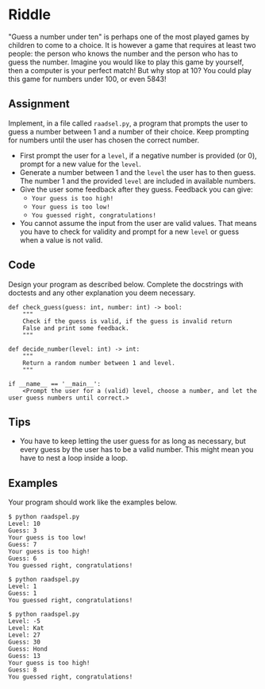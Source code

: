 # Riddle

"Guess a number under ten" is perhaps one of the most played games by children to come to a choice. It is however a game that requires at least two people: the person who knows the number and the person who has to guess the number.
Imagine you would like to play this game by yourself, then a computer is your perfect match! But why stop at 10? You could play this game for numbers under 100, or even 5843!

## Assignment

Implement, in a file called `raadsel.py`, a program that prompts the user to guess a number between 1 and a number of their choice.
Keep prompting for numbers until the user has chosen the correct number.

* First prompt the user for a `level`, if a negative number is provided (or 0), prompt for a new value for the `level`.
* Generate a number between 1 and the `level` the user has to then guess. The number 1 and the provided `level` are included in available numbers.
* Give the user some feedback after they guess. Feedback you can give:
    * `Your guess is too high!`
    * `Your guess is too low!`
    * `You guessed right, congratulations!`
* You cannot assume the input from the user are valid values. That means you have to check for validity and prompt for a new `level` or guess when a value is not valid.

## Code

Design your program as described below. Complete the docstrings with doctests and any other explanation you deem necessary.

    def check_guess(guess: int, number: int) -> bool:
        """
        Check if the guess is valid, if the guess is invalid return 
        False and print some feedback.
        """

    def decide_number(level: int) -> int:
        """
        Return a random number between 1 and level.
        """

    if __name__ == '__main__':
        <Prompt the user for a (valid) level, choose a number, and let the user guess numbers until correct.>

## Tips

* You have to keep letting the user guess for as long as necessary, but every guess by the user has to be a valid number. This might mean you have to nest a loop inside a loop.

## Examples

Your program should work like the examples below.

    $ python raadspel.py
    Level: 10
    Guess: 3
    Your guess is too low!
    Guess: 7
    Your guess is too high!
    Guess: 6
    You guessed right, congratulations!

    $ python raadspel.py
    Level: 1
    Guess: 1
    You guessed right, congratulations!

    $ python raadspel.py
    Level: -5
    Level: Kat
    Level: 27
    Guess: 30
    Guess: Hond
    Guess: 13
    Your guess is too high!
    Guess: 8
    You guessed right, congratulations!
